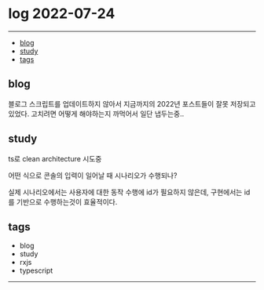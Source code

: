 # log 2022-07-24

--------------------------

- [blog](#blog)
- [study](#study)
- [tags](#tags)

## blog

블로그 스크립트를 업데이트하지 않아서 지금까지의 2022년 포스트들이 잘못 저장되고 있었다.
고치려면 어떻게 해야하는지 까먹어서 일단 냅두는중..

## study

ts로 clean architecture 시도중

어떤 식으로 콘솔의 입력이 일어날 때 시나리오가 수행되나?

실제 시나리오에서는 사용자에 대한 동작 수행에 id가 필요하지 않은데, 구현에서는 id를 기반으로 수행하는것이 효율적이다.


## tags
- blog
- study
- rxjs
- typescript

--------------------------


